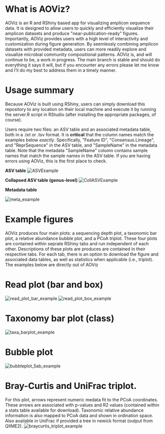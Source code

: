 # What is AOViz?
AOViz is an R and RShiny based app for visualizing amplicon sequence data. It is designed to allow users to quickly and efficiently visualize their amplicon datasets and produce "near-publication-ready" figures. Importantly, AOViz provides users with a high level of interactivity and customization during figure generation. By seemlessly combining amplicon datasets with provided metadata, users can more readily explore and visualize microbial community compositional patterns. AOViz is, and will continue to be, a work in progress. The main branch is stable and should do everything it says it will, but if you encounter any errors please let me know and I'll do my best to address them in a timely manner. 

# Usage summary
Because AOViz is built using RShiny, users can simply download this repository to any location on their local machine and execute it by running the server.R script in RStudio (after installing the appropriate packages, of course).

Users require two files: an ASV table and an associated metadata table, both in a .txt or .tsv format. It is <b>critical</b> that the column names match the examples below <i>exactly</i>. Specifically, "Feature ID", "Consensus.Lineage", and "ReprSequence" in the ASV table, and "SampleName" in the metadata table. Note that the metadata "SampleName" column contains sample names that match the sample names in the ASV table. If you are having errors using AOViz, this is the first place to check. 

<b>ASV table</b>
![ASVExample](https://github.com/user-attachments/assets/ff567d70-84c3-4fa0-8ef8-6e9c8d068bf9)

<b>Collapsed ASV table (genus-level)</b>
![CollASVExample](https://github.com/user-attachments/assets/d92d94c1-27b7-40c7-820f-123fd3c7563c)


<b>Metadata table</b>

![meta_example](https://github.com/AlexUmbach/AOViz/assets/56092913/92f7a906-9470-4a62-9d37-ee022e306062)

# Example figures
AOViz produces four main plots: a sequencing depth plot, a taxonomic bar plot, a relative abundance bubble plot, and a PCoA triplot. These four plots are contained within seprate RShiny tabs and run independent of each other. Descriptions of these plots are produces are contained in their respective tabs. For each tab, there is an option to download the figure and associated data tables, as well as statistics when applicable (i.e., triplot). The examples below are directly out of AOViz


# Read plot (bar and box)
![read_plot_bar_example](https://github.com/AlexUmbach/AOViz/assets/56092913/03e1096a-39ac-44a1-a8f2-b1eec417008b)
![read_plot_box_example](https://github.com/AlexUmbach/AOViz/assets/56092913/64021541-698e-452f-b9d0-767c1ca26089)

# Taxonomy bar plot (class)
![taxa_barplot_example](https://github.com/user-attachments/assets/cb6d8488-b63c-4b1f-ab24-31b6b8c55e1f)


# Bubble plot
![bubbleplot_5ab_example](https://github.com/user-attachments/assets/9e870efe-24b6-4d24-bd4f-b05d669d02fd)


# Bray-Curtis and UniFrac triplot. 
For this plot, arrows represent numeric medata fit to the PCoA coordinates. These arrows are associated with p-values and R2 values (contained within a stats table available for download). Taxonomic relative abundance information is also mapped to PCoA data and shown in ordination space. Also available in UniFrac if provided a tree in newick format (output from QIIME2). 
![braycurtis_triplot_example](https://github.com/AlexUmbach/AOViz/assets/56092913/d0627b17-48ae-40dc-b6b6-41b96e659dfe)

